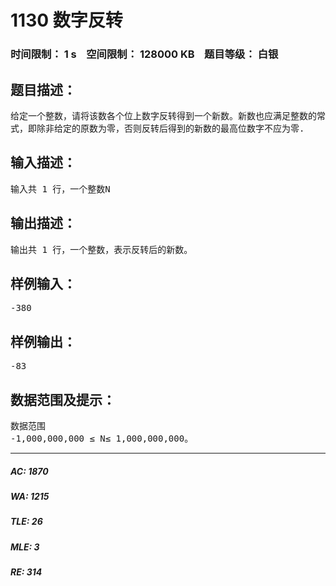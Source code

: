 # 1130 数字反转   
### 时间限制： 1 s&nbsp;&nbsp;&nbsp;&nbsp;空间限制： 128000 KB&nbsp;&nbsp;&nbsp;&nbsp;题目等级： 白银  
## 题目描述：  

<pre>
给定一个整数，请将该数各个位上数字反转得到一个新数。新数也应满足整数的常见形  
式，即除非给定的原数为零，否则反转后得到的新数的最高位数字不应为零.
</pre>
  
  
## 输入描述：  

<pre>
输入共 1 行，一个整数N
</pre>
  
  
## 输出描述：  

<pre>
输出共 1 行，一个整数，表示反转后的新数。
</pre>
  
  
## 样例输入：  

<pre>
-380
</pre>
  
  
## 样例输出：  

<pre>
-83
</pre>
  
  
## 数据范围及提示：  

<pre>
数据范围  
-1,000,000,000 ≤ N≤ 1,000,000,000。
</pre>
  
  
***  

##### AC: 1870  
##### WA: 1215  
##### TLE: 26  
##### MLE: 3  
##### RE: 314  
